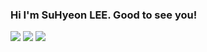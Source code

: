 ### Hi I'm SuHyeon LEE. Good to see you!

<a href="https://www.linkedin.com/in/suhyeon-lee-44a016229/" target="_blank"><img src="https://img.shields.io/badge/LinkedIn-FFFFFF?style=for-the-badge&logo=linkedin&logoColor=0A66C2"/></a>
<a href="https://www.notion.so/Lesh-e3ed231a52294ce280b692559b40a2cc" target="_blank"><img src="https://img.shields.io/badge/Notion-FFFFFF?style=for-the-badge&logo=notion&logoColor=000000"/></a>
<a href="*" target="_blank"><img src="https://img.shields.io/badge/dltngus4652@gmail.com-FFFFFF?style=for-the-badge&logo=gmail&logoColor=EA4335"/></a>
